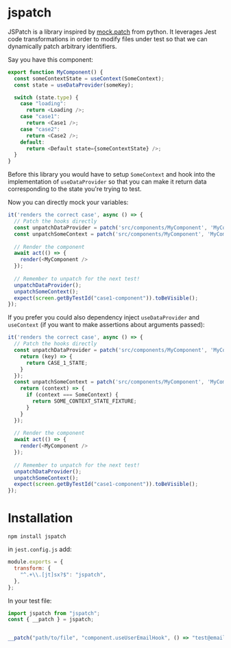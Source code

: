 # jspatch 

JSPatch is a library inspired by [mock.patch](https://docs.python.org/3/library/unittest.mock.html#patch) from python. It leverages Jest code transformations in order to modify files under test so that we can dynamically patch arbitrary identifiers.


Say you have this component:
```javascript
export function MyComponent() {
  const someContextState = useContext(SomeContext);
  const state = useDataProvider(someKey);

  switch (state.type) {
    case "loading":
      return <Loading />;
    case "case1":
      return <Case1 />;
    case "case2":
      return <Case2 />;
    default:
      return <Default state={someContextState} />;
  }
}
```

Before this library you would have to setup `SomeContext` and hook into the implementation of `useDataProvider` so that you can make it return data corresponding to the state you're trying to test.

Now you can directly mock your variables:

```javascript
it('renders the correct case', async () => {
  // Patch the hooks directly
  const unpatchDataProvider = patch('src/components/MyComponent', 'MyComponent.someContextState', () => CASE_1_STATE);
  const unpatchSomeContext = patch('src/components/MyComponent', 'MyComponent.state', () =>SOME_CONTEXT_STATE_FIXTURE);
  
  // Render the component
  await act(() => {
    render(<MyComponent />
  });
  
  // Remember to unpatch for the next test!
  unpatchDataProvider();
  unpatchSomeContext();
  expect(screen.getByTestId("case1-component")).toBeVisible();
});

```

If you prefer you could also dependency inject `useDataProvider` and `useContext` (if you want to make assertions about arguments passed):
```javascript
it('renders the correct case', async () => {
  // Patch the hooks directly
  const unpatchDataProvider = patch('src/components/MyComponent', 'MyComponent.useDataProvider', () => {
    return (key) => {
      return CASE_1_STATE;
    }
  });
  const unpatchSomeContext = patch('src/components/MyComponent', 'MyComponent.useContext', () => {
    return (context) => {
      if (context === SomeContext) {
        return SOME_CONTEXT_STATE_FIXTURE;
      }
    }
  });
  
  // Render the component
  await act(() => {
    render(<MyComponent />
  });
  
  // Remember to unpatch for the next test!
  unpatchDataProvider();
  unpatchSomeContext();
  expect(screen.getByTestId("case1-component")).toBeVisible();
});
```



# Installation

`npm install jspatch`

in `jest.config.js` add:
```javascript
module.exports = {
  transform: {
    "^.+\\.[jt]sx?$": "jspatch",
  },
};
```


In your test file:

```javascript
import jspatch from "jspatch";
const { __patch } = jspatch;


__patch("path/to/file", "component.useUserEmailHook", () => "test@email.com"
```
